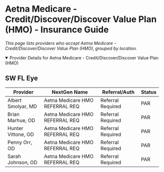 # Aetna Medicare - Credit/Discover/Discover Value Plan (HMO) - Insurance Guide

*This page lists providers who accept Aetna Medicare - Credit/Discover/Discover Value Plan (HMO), grouped by location.*

<details open><summary>Provider Details for Aetna Medicare - Credit/Discover/Discover Value Plan (HMO)</summary>

## SW FL Eye

| Provider | NextGen Name | Referral/Auth | Status |
|----------|-------------|--------------|--------|
| Albert Smolyar, MD | Aetna Medicare HMO REFERRAL REQ | Referral Required | PAR |
| Brian Marhue, OD | Aetna Medicare HMO REFERRAL REQ | Referral Required | PAR |
| Hunter Vittone, OD | Aetna Medicare HMO REFERRAL REQ | Referral Required | PAR |
| Penny Orr, OD | Aetna Medicare HMO REFERRAL REQ | Referral Required | PAR |
| Sarah Johnson, OD | Aetna Medicare HMO REFERRAL REQ | Referral Required | PAR |

</details>

